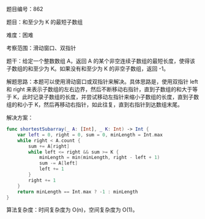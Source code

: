 题目编号：862

题目：和至少为 K 的最短子数组

难度：困难

考察范围：滑动窗口、双指针

题干：给定一个整数数组 A，返回 A 的某个非空连续子数组的最短长度，使得该子数组的和至少为 K。如果没有和至少为 K 的非空子数组，返回 -1。

解题思路：本题可以使用滑动窗口或双指针来解决。具体思路是，使用双指针 left 和 right 来表示子数组的左右边界，然后不断移动右指针，直到子数组的和大于等于 K，此时记录子数组的长度，并尝试移动左指针来缩小子数组的长度，直到子数组的和小于 K，然后再移动右指针，如此往复，直到右指针到达数组末尾。

解决方案：

```swift
func shortestSubarray(_ A: [Int], _ K: Int) -> Int {
    var left = 0, right = 0, sum = 0, minLength = Int.max
    while right < A.count {
        sum += A[right]
        while left <= right && sum >= K {
            minLength = min(minLength, right - left + 1)
            sum -= A[left]
            left += 1
        }
        right += 1
    }
    return minLength == Int.max ? -1 : minLength
}
```

算法复杂度：时间复杂度为 O(n)，空间复杂度为 O(1)。